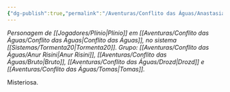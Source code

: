 ```yaml
---
{"dg-publish":true,"permalink":"/Aventuras/Conflito das Águas/Anastasia/","created":"2025-10-13T17:42:08.738-03:00"}
---
```


*Personagem de [[Jogadores/Plínio\|Plínio]] em [[Aventuras/Conflito das Águas/Conflito das Águas\|Conflito das Águas]], no sistema [[Sistemas/Tormenta20\|Tormenta20]].*
*Grupo: [[Aventuras/Conflito das Águas/Anur Risini\|Anur Risini]], [[Aventuras/Conflito das Águas/Bruto\|Bruto]], [[Aventuras/Conflito das Águas/Drozd\|Drozd]] e [[Aventuras/Conflito das Águas/Tomas\|Tomas]].*

Misteriosa.
